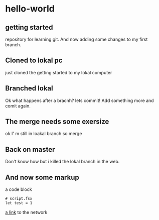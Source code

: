 # hello-world

## getting started

repository for learning git.
And now adding some changes to my first branch.

## Cloned to lokal pc

just cloned the getting started to my lokal computer

## Branched lokal

Ok what happens after a bracnh?
lets commit!
Add something more and comit again.

## The merge needs some exersize

<!--lets do a commit to master-->
ok I' m still in loakal branch so merge

## Back on master

Don't know how but i killed the lokal branch in the web.

## And now some markup

a code block

```f#
# script.fsx
let test = 1
```

[a link](https://github.com/psiLearn/hello-world/network) to the network

